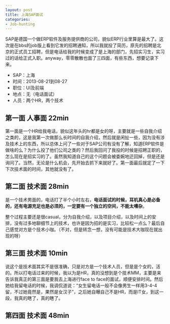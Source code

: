 ```yaml
---
layout: post
title: 上海SAP面试
categories:
- Job-hunting
---
```


SAP是德国一个做ERP软件及服务提供商的公司，貌似ERP行业里算是最大了。这次是在bbs的job版上看到它发的招聘通知，所以我就投了简历，原先的招聘是北京的正式员工招聘，但是电话给我的时候变成了是上海的部门，先招实习生，实习过的话给正式入职。anyway，零零散散也面了三四面，有些东西，想要记录下来。

- SAP：上海
- 时间：2013-08-21到08-27
- 职位：UI及前端
- 地点：无（电话面试）
- 人员：两个HR，两个技术

## 第一面  人事面  22min
第一面是一个HR给我电话，貌似这年头的hr都是女的呀，主要就是一些自我介绍之类的，这是我第一次做那么长时间的自我介绍，然后就是闲扯一些，因为没有涉及技术上的东西，所以总体上问了一些对于SAP公司有没有了解，知道ERP软件是做啥的么？为什么投了他们公司之类的？然后我回问了我投的时候是招聘正职的，怎么现在是招实习的了。虽然我知道自己的这个问题会被委婉地迂回掉，但是还是询问了。当然，无论是什么机会，先开始去抓下来就好了。第一面最后就定了一下下次技术面的时间，其他就没有了。

## 第二面  技术面  28min
是一个技术男面的，电话打了半个小时左右，**电话面试的时候，耳机真心是必备的，还有电源充足也是必须的，一定要有一个独立的空间，不能太嘈杂**。

整个过程主要还是很casual，分为自我介绍，以及项目介绍，以及时间上的安排，没有过多地聊细节上的技术，也许是因为招的是实习，比较松一点么？最后自己感觉对方是个技术小咖。（不对，但是转念一想，没有可能是技术大咖现在就出现的呀）

## 第三面  技术面  10min
说这个是技术面其实不是很准确，只是对方是一个技术人员，但是是个女的，活的。所以打电话过来的时候，我以为是HR，真的没想到是个技术MM，主要是来告诉我真正的第三面是要我去上海进行face to face的面试，顺便安排时间。然后她给我留电话的时候，我调侃道说：“女生留电话一般不会像男生一样用3-4-4留，不过她竟然是，果然是女汉子”，之后她自曝自己不是HR，而是IT女，到这一段，我真的瞎了，真的瞎了。

## 第四面  技术面  48min